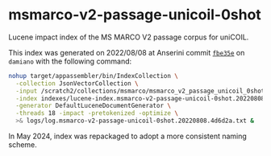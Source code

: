 # msmarco-v2-passage-unicoil-0shot

Lucene impact index of the MS MARCO V2 passage corpus for uniCOIL.

This index was generated on 2022/08/08 at Anserini commit [`fbe35e`](https://github.com/castorini/anserini/commit/4d6d2a5a367424131331df2a8e9e00e6a9c68856) on `damiano` with the following command:

```bash
nohup target/appassembler/bin/IndexCollection \
  -collection JsonVectorCollection \
  -input /scratch2/collections/msmarco/msmarco_v2_passage_unicoil_0shot \
  -index indexes/lucene-index.msmarco-v2-passage-unicoil-0shot.20220808.4d6d2a/ \
  -generator DefaultLuceneDocumentGenerator \
  -threads 18 -impact -pretokenized -optimize \
  >& logs/log.msmarco-v2-passage-unicoil-0shot.20220808.4d6d2a.txt &
```

In May 2024, index was repackaged to adopt a more consistent naming scheme.
